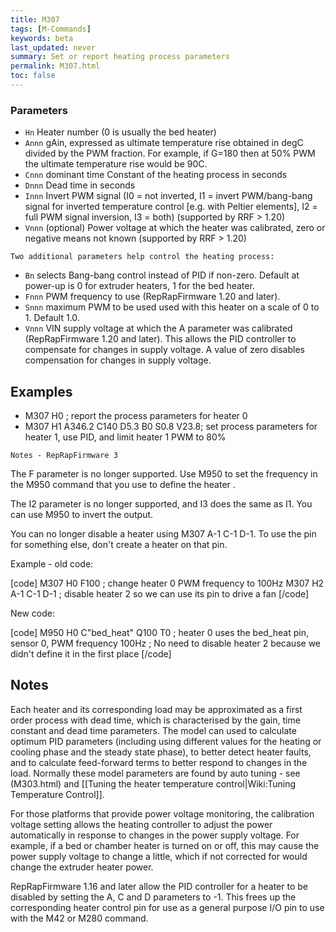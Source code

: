 ```yaml
---
title: M307
tags: [M-Commands] 
keywords: beta 
last_updated: never 
summary: Set or report heating process parameters 
permalink: M307.html
toc: false 
---
```



### Parameters

* `Hn` Heater number (0 is usually the bed heater)
* `Annn` gAin, expressed as ultimate temperature rise obtained in degC divided by the PWM fraction. For example, if G=180 then at 50% PWM the ultimate temperature rise would be 90C.
* `Cnnn` dominant time Constant of the heating process in seconds
* `Dnnn` Dead time in seconds
* `Innn` Invert PWM signal (I0 = not inverted, I1 = invert PWM/bang-bang signal for inverted temperature control [e.g. with Peltier elements], I2 = full PWM signal inversion, I3 = both) (supported by RRF > 1.20)
* `Vnnn` (optional) Power voltage at which the heater was calibrated, zero or negative means not known (supported by RRF > 1.20)

`Two additional parameters help control the heating process:`

* `Bn` selects Bang-bang control instead of PID if non-zero. Default at power-up is 0 for extruder heaters, 1 for the bed heater.
* `Fnnn` PWM frequency to use (RepRapFirmware 1.20 and later).
* `Snnn` maximum PWM to be used used with this heater on a scale of 0 to 1. Default 1.0.
* `Vnnn` VIN supply voltage at which the A parameter was calibrated (RepRapFirmware 1.20 and later). This allows the PID controller to compensate for changes in supply voltage. A value of zero disables compensation for changes in supply voltage.

## Examples

* M307 H0 ; report the process parameters for heater 0
* M307 H1 A346.2 C140 D5.3 B0 S0.8 V23.8; set process parameters for heater 1, use PID, and limit heater 1 PWM to 80%

`Notes - RepRapFirmware 3`

The F parameter is no longer supported. Use M950 to set the frequency in the M950 command that you use to define the heater .

The I2 parameter is no longer supported, and I3 does the same as I1. You can use M950 to invert the output.

You can no longer disable a heater using M307 A-1 C-1 D-1. To use the pin for something else, don't create a heater on that pin.

Example - old code:

[code]
M307 H0 F100  ; change heater 0 PWM frequency to 100Hz
M307 H2 A-1 C-1 D-1 ; disable heater 2 so we can use its pin to drive a fan
[/code]

New code:

[code]
M950 H0 C"bed_heat" Q100 T0 ; heater 0 uses the bed_heat pin, sensor 0, PWM frequency 100Hz
; No need to disable heater 2 because we didn't define it in the first place
[/code]

## Notes

Each heater and its corresponding load may be approximated as a first order process with dead time, which is characterised by the gain, time constant and dead time parameters. The model can used to calculate optimum PID parameters (including using different values for the heating or cooling phase and the steady state phase), to better detect heater faults, and to calculate feed-forward terms to better respond to changes in the load. Normally these model parameters are found by auto tuning - see (M303.html) and [[Tuning the heater temperature control|Wiki:Tuning Temperature Control]].

For those platforms that provide power voltage monitoring, the calibration voltage setting allows the heating controller to adjust the power automatically in response to changes in the power supply voltage. For example, if a bed or chamber heater is turned on or off, this may cause the power supply voltage to change a little, which if not corrected for would change the extruder heater power.

RepRapFirmware 1.16 and later allow the PID controller for a heater to be disabled by setting the A, C and D parameters to -1. This frees up the corresponding heater control pin for use as a general purpose I/O pin to use with the M42 or M280 command.

